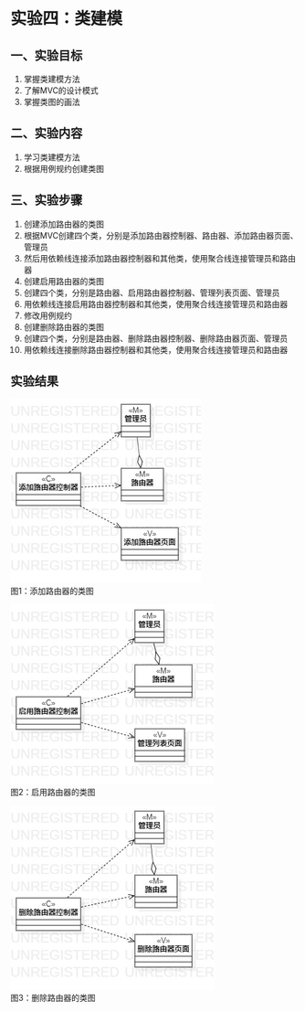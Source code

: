 # 实验四：类建模  
  
## 一、实验目标  
  
1. 掌握类建模方法  
2. 了解MVC的设计模式  
3. 掌握类图的画法  

## 二、实验内容  

1. 学习类建模方法  
2. 根据用例规约创建类图  
  
## 三、实验步骤  
  
1. 创建添加路由器的类图  
2. 根据MVC创建四个类，分别是添加路由器控制器、路由器、添加路由器页面、管理员  
3. 然后用依赖线连接添加路由器控制器和其他类，使用聚合线连接管理员和路由器  
4. 创建启用路由器的类图  
5. 创建四个类，分别是路由器、启用路由器控制器、管理列表页面、管理员  
6. 用依赖线连接启用路由器控制器和其他类，使用聚合线连接管理员和路由器 
7. 修改用例规约  
8. 创建删除路由器的类图  
9. 创建四个类，分别是路由器、删除路由器控制器、删除路由器页面、管理员  
10. 用依赖线连接删除路由器控制器和其他类，使用聚合线连接管理员和路由器

## 实验结果 
  
![添加类图](./tianjia.jpg)  
图1：添加路由器的类图  
  
![启用类图](./qiyong1.jpg)  
图2：启用路由器的类图  

![删除类图](./shanchu1.jpg)  
图3：删除路由器的类图  
